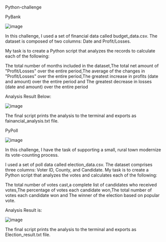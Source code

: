 Python-challenge

PyBank

![image](https://github.com/fishde2020/python-challenge/assets/63689919/285bcee0-e08e-43d7-9aa4-c4202c37a6bc)

In this challenge, I used a set of financial data called budget_data.csv. The dataset is composed of two columns: Date and Profit/Losses.

My task is to create a Python script that analyzes the records to calculate each of the following:

The total number of months included in the dataset,The total net amount of "Profit/Losses" over the entire period,The average of the changes in "Profit/Losses" over the entire period,The greatest increase in profits (date and amount) over the entire period and The greatest decrease in losses (date and amount) over the entire period

Analysis Result Below:

![image](https://github.com/fishde2020/python-challenge/assets/63689919/6a1ac6f2-9f2d-487e-b3e1-8bada3faa3f4)





The final script prints the analysis to the terminal and exports as fainancial_analysis.txt  file.

PyPoll


![image](https://github.com/fishde2020/python-challenge/assets/63689919/8f2a00ca-ec85-44da-a68d-4ed59b36c138)

In this challenge, I have the task of supporting  a small, rural town modernize its vote-counting process.

I used a set of poll data called election_data.csv. The dataset comprises three columns: Voter ID, County, and Candidate. My task is to create a Python script that analyzes the votes and calculates each of the following:

The total number of votes cast,a complete list of candidates who received votes,The percentage of votes each candidate won,The total number of votes each candidate won and The winner of the election based on popular vote.

 Analysis Result is:
 
![image](https://github.com/fishde2020/python-challenge/assets/63689919/0f6c0a6e-55f0-430a-88c3-5d72909e518b)

The final script prints the analysis to the terminal and exports as Election_result.txt  file.
